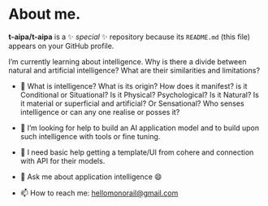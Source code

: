 # About me.


**t-aipa/t-aipa** is a ✨ _special_ ✨ repository because its `README.md` (this file) appears on your GitHub profile.

I’m currently learning about intelligence. Why is there a divide between natural and artificial intelligence? What are their similarities and limitations?
  
- 👯 What is intelligence? What is its origin? How does it manifest? is it Conditional or Situational? Is it Physical? Psychological? Is it Natural? Is it material or superficial and artificial? Or Sensational? Who senses intelligence or can any one realise or posses it?
  
- 🤔 I’m looking for help to build an AI application model and to build upon such intelligence with tools or fine tuning.
- 🤔 I need basic help getting a template/UI from cohere and connection with API for their models.
   
- 💬 Ask me about application intelligence 😄
- 📫 How to reach me: hellomonorail@gmail.com
  
